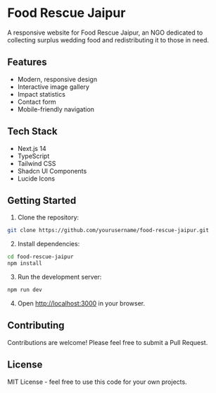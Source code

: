 # Food Rescue Jaipur

A responsive website for Food Rescue Jaipur, an NGO dedicated to collecting surplus wedding food and redistributing it to those in need.

## Features

- Modern, responsive design
- Interactive image gallery
- Impact statistics
- Contact form
- Mobile-friendly navigation

## Tech Stack

- Next.js 14
- TypeScript
- Tailwind CSS
- Shadcn UI Components
- Lucide Icons

## Getting Started

1. Clone the repository:
```bash
git clone https://github.com/yourusername/food-rescue-jaipur.git
```

2. Install dependencies:
```bash
cd food-rescue-jaipur
npm install
```

3. Run the development server:
```bash
npm run dev
```

4. Open [http://localhost:3000](http://localhost:3000) in your browser.

## Contributing

Contributions are welcome! Please feel free to submit a Pull Request.

## License

MIT License - feel free to use this code for your own projects. 